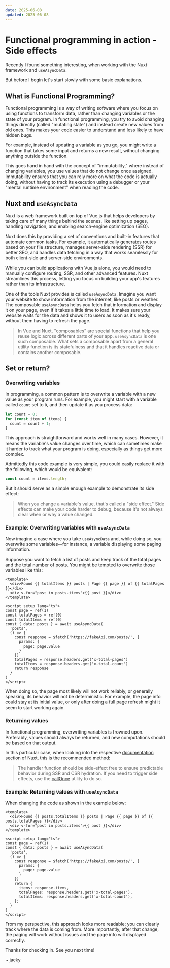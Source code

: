 ```yaml
---
date: 2025-06-08
updated: 2025-06-08
---
```


# Functional programming in action - Side effects

Recently I found something interesting, when working with the Nuxt framework and `useAsyncData`.

But before I begin let's start slowly with some basic explanations.

## What is Functional Programming?

Functional programming is a way of writing software where you focus on using functions to transform data, rather than changing variables or the state of your program. In functional programming, you try to avoid changing things directly (called "mutating state") and instead create new values from old ones. This makes your code easier to understand and less likely to have hidden bugs.

For example, instead of updating a variable as you go, you might write a function that takes some input and returns a new result, without changing anything outside the function.

This goes hand in hand with the concept of "immutability," where instead of changing variables, you use values that do not change once assigned. Immutability ensures that you can rely more on what the code is actually doing, without having to track its execution using a debugger or your "mental runtime environment" when reading the code.

## Nuxt and `useAsyncData`

Nuxt is a web framework built on top of Vue.js that helps developers by taking care of many things behind the scenes, like setting up pages, handling navigation, and enabling search-engine optimization (SEO). 

Nuxt does this by providing a set of conventions and built-in features that automate common tasks. For example, it automatically generates routes based on your file structure, manages server-side rendering (SSR) for better SEO, and handles data fetching in a way that works seamlessly for both client-side and server-side environments.

While you can build applications with Vue.js alone, you would need to manually configure routing, SSR, and other advanced features. Nuxt streamlines this process, letting you focus on building your app's features rather than its infrastructure.

One of the tools Nuxt provides is called `useAsyncData`. Imagine you want your website to show information from the internet, like posts or weather. The composable `useAsyncData` helps you fetch that information and display it on your page, even if it takes a little time to load. It makes sure your website waits for the data and shows it to users as soon as it's ready, without them having to refresh the page.

> In Vue and Nuxt, "composables" are special functions that help you reuse logic across different parts of your app. `useAsyncData` is one such composable. What sets a composable apart from a general utility function is its statefulness and that it handles reactive data or contains another composable.

## Set or return?

### Overwriting variables

In programming, a common pattern is to overwrite a variable with a new value as your program runs. For example, you might start with a variable called `count` set to `0`, and then update it as you process data:

```js
let count = 0;
for (const item of items) {
  count = count + 1;
}
```

This approach is straightforward and works well in many cases. However, it means the variable's value changes over time, which can sometimes make it harder to track what your program is doing, especially as things get more complex.

Admittedly this code example is very simple, you could easily replace it with the following, which would be equivalent:

```js
const count = items.length;
```

But it should serve as a simple enough example to demonstrate its side effect:

> When you change a variable's value, that's called a "side effect." Side effects can make your code harder to debug, because it's not always clear when or why a value changed.

### Example: Overwriting variables with `useAsyncData`

Now imagine a case where you take `useAsyncData` and, while doing so, you overwrite some variables—for instance, a variable displaying some paging information.

Suppose you want to fetch a list of posts and keep track of the total pages and the total number of posts. You might be tempted to overwrite those variables like this:

```vue
<template>
  <div>Found {{ totalItems }} posts | Page {{ page }} of {{ totalPages }}</div>
  <div v-for="post in posts.items">{{ post }}</div>
</template>

<script setup lang="ts">
const page = ref(1)
const totalPages = ref(0)
const totalItems = ref(0)
const { data: posts } = await useAsyncData(
  'posts',
  () => {
    const response = $fetch('https://fakeApi.com/posts/', {
      params: {
        page: page.value
      }
    })
    totalPages = response.headers.get('x-total-pages')
    totalItems = response.headers.get('x-total-count')
    return response
  }
)
</script>
```
When doing so, the page most likely will not work reliably, or generally speaking, its behavior will not be deterministic. For example, the page info could stay at its initial value, or only after doing a full page refresh might it seem to start working again.

### Returning values

In functional programming, overwriting variables is frowned upon. Preferably, values should always be returned, and new computations should be based on that output.

In this particular case, when looking into the respective [documentation](https://nuxt.com/docs/api/composables/use-async-data#params) section of Nuxt, this is the recommended method:

> The handler function should be side-effect free to ensure predictable behavior during SSR and CSR hydration. If you need to trigger side effects, use the [callOnce](https://nuxt.com/docs/api/utils/call-once) utility to do so.

### Example: Returning values with `useAsyncData`

When changing the code as shown in the example below:

```vue
<template>
  <div>Found {{ posts.totalItems }} posts | Page {{ page }} of {{ posts.totalPages }}</div>
  <div v-for="post in posts.items">{{ post }}</div>
</template>

<script setup lang="ts">
const page = ref(1)
const { data: posts } = await useAsyncData(
  'posts',
  () => {
    const response = $fetch('https://fakeApi.com/posts/', {
      params: {
        page: page.value
      }
    })
    return {
      items: response.items,
      totalPages: response.headers.get('x-total-pages'),
      totalItems: response.headers.get('x-total-count'),
    };
  }
)
</script>
```

From my perspective, this approach looks more readable; you can clearly track where the data is coming from. More importantly, after that change, the paging will work without issues and the page info will displayed correctly.

Thanks for checking in. See you next time!

~ jacky

